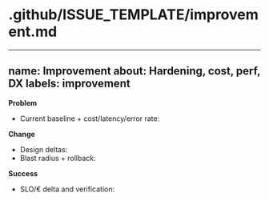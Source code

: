 # .github/ISSUE_TEMPLATE/improvement.md
---
name: Improvement
about: Hardening, cost, perf, DX
labels: improvement
---

**Problem**
- Current baseline + cost/latency/error rate:

**Change**
- Design deltas:
- Blast radius + rollback:

**Success**
- SLO/€ delta and verification:
